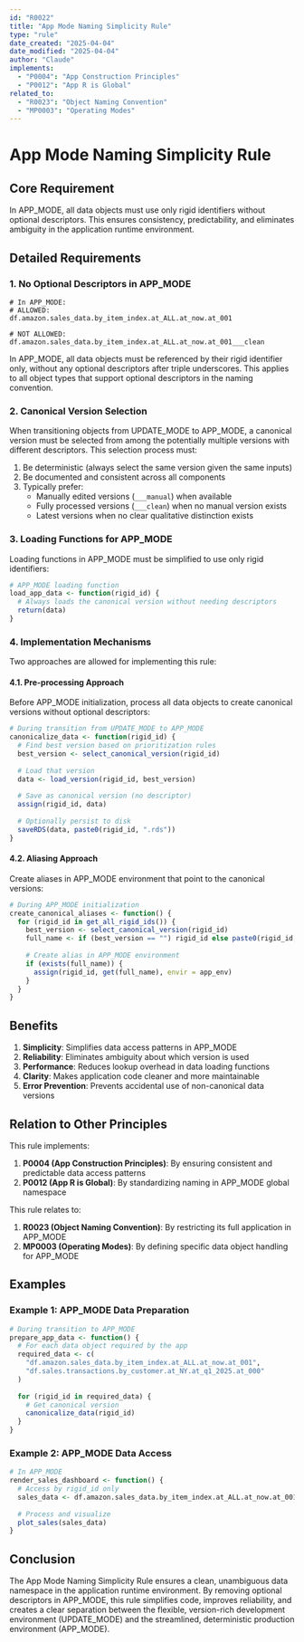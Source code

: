 ```yaml
---
id: "R0022"
title: "App Mode Naming Simplicity Rule"
type: "rule"
date_created: "2025-04-04"
date_modified: "2025-04-04"
author: "Claude"
implements:
  - "P0004": "App Construction Principles"
  - "P0012": "App R is Global"
related_to:
  - "R0023": "Object Naming Convention"
  - "MP0003": "Operating Modes"
---
```


# App Mode Naming Simplicity Rule

## Core Requirement

In APP_MODE, all data objects must use only rigid identifiers without optional descriptors. This ensures consistency, predictability, and eliminates ambiguity in the application runtime environment.

## Detailed Requirements

### 1. No Optional Descriptors in APP_MODE

```
# In APP_MODE:
# ALLOWED:
df.amazon.sales_data.by_item_index.at_ALL.at_now.at_001

# NOT ALLOWED:
df.amazon.sales_data.by_item_index.at_ALL.at_now.at_001___clean
```

In APP_MODE, all data objects must be referenced by their rigid identifier only, without any optional descriptors after triple underscores. This applies to all object types that support optional descriptors in the naming convention.

### 2. Canonical Version Selection

When transitioning objects from UPDATE_MODE to APP_MODE, a canonical version must be selected from among the potentially multiple versions with different descriptors. This selection process must:

1. Be deterministic (always select the same version given the same inputs)
2. Be documented and consistent across all components
3. Typically prefer:
   - Manually edited versions (`___manual`) when available
   - Fully processed versions (`___clean`) when no manual version exists
   - Latest versions when no clear qualitative distinction exists

### 3. Loading Functions for APP_MODE

Loading functions in APP_MODE must be simplified to use only rigid identifiers:

```r
# APP_MODE loading function
load_app_data <- function(rigid_id) {
  # Always loads the canonical version without needing descriptors
  return(data)
}
```

### 4. Implementation Mechanisms

Two approaches are allowed for implementing this rule:

#### 4.1. Pre-processing Approach

Before APP_MODE initialization, process all data objects to create canonical versions without optional descriptors:

```r
# During transition from UPDATE_MODE to APP_MODE
canonicalize_data <- function(rigid_id) {
  # Find best version based on prioritization rules
  best_version <- select_canonical_version(rigid_id)
  
  # Load that version
  data <- load_version(rigid_id, best_version)
  
  # Save as canonical version (no descriptor)
  assign(rigid_id, data)
  
  # Optionally persist to disk
  saveRDS(data, paste0(rigid_id, ".rds"))
}
```

#### 4.2. Aliasing Approach

Create aliases in APP_MODE environment that point to the canonical versions:

```r
# During APP_MODE initialization
create_canonical_aliases <- function() {
  for (rigid_id in get_all_rigid_ids()) {
    best_version <- select_canonical_version(rigid_id)
    full_name <- if (best_version == "") rigid_id else paste0(rigid_id, "___", best_version)
    
    # Create alias in APP_MODE environment
    if (exists(full_name)) {
      assign(rigid_id, get(full_name), envir = app_env)
    }
  }
}
```

## Benefits

1. **Simplicity**: Simplifies data access patterns in APP_MODE
2. **Reliability**: Eliminates ambiguity about which version is used
3. **Performance**: Reduces lookup overhead in data loading functions
4. **Clarity**: Makes application code cleaner and more maintainable
5. **Error Prevention**: Prevents accidental use of non-canonical data versions

## Relation to Other Principles

This rule implements:

1. **P0004 (App Construction Principles)**: By ensuring consistent and predictable data access patterns
2. **P0012 (App R is Global)**: By standardizing naming in APP_MODE global namespace

This rule relates to:

1. **R0023 (Object Naming Convention)**: By restricting its full application in APP_MODE
2. **MP0003 (Operating Modes)**: By defining specific data object handling for APP_MODE

## Examples

### Example 1: APP_MODE Data Preparation

```r
# During transition to APP_MODE
prepare_app_data <- function() {
  # For each data object required by the app
  required_data <- c(
    "df.amazon.sales_data.by_item_index.at_ALL.at_now.at_001",
    "df.sales.transactions.by_customer.at_NY.at_q1_2025.at_000"
  )
  
  for (rigid_id in required_data) {
    # Get canonical version
    canonicalize_data(rigid_id)
  }
}
```

### Example 2: APP_MODE Data Access

```r
# In APP_MODE
render_sales_dashboard <- function() {
  # Access by rigid_id only
  sales_data <- df.amazon.sales_data.by_item_index.at_ALL.at_now.at_001
  
  # Process and visualize
  plot_sales(sales_data)
}
```

## Conclusion

The App Mode Naming Simplicity Rule ensures a clean, unambiguous data namespace in the application runtime environment. By removing optional descriptors in APP_MODE, this rule simplifies code, improves reliability, and creates a clear separation between the flexible, version-rich development environment (UPDATE_MODE) and the streamlined, deterministic production environment (APP_MODE).
